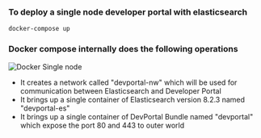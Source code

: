  ### To deploy a single node developer portal with elasticsearch
    
`docker-compose up`
  
 ### Docker compose internally does the following operations

![Docker Single node](images/docker.png "Single node Deployment")

   * It creates a network called "devportal-nw" which will be used for communication between Elasticsearch and Developer Portal
   * It brings up a single container of Elasticsearch version 8.2.3 named "devportal-es" 
   * It brings up a single container of DevPortal Bundle named "devportal" which expose the port 80 and 443 to outer world